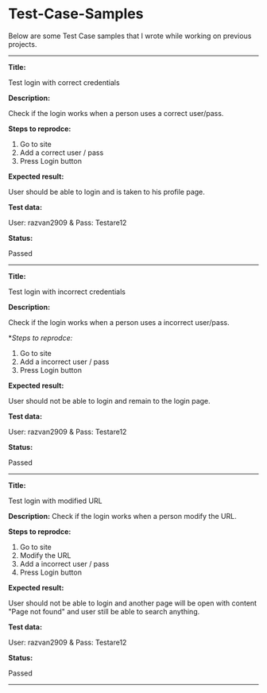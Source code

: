 # Test-Case-Samples

Below are some Test Case samples that I wrote while working on previous projects.

------

**Title:**

Test login with correct credentials

**Description:**

Check if the login works when a person uses a correct user/pass.

**Steps to reprodce:**

1. Go to site
2. Add a correct user / pass
3. Press Login button

**Expected result:**

User should be able to login and is taken to his profile page.

**Test data:**

User: razvan2909 & Pass: Testare12

**Status:**

Passed

------

**Title:**

Test login with incorrect credentials

**Description:**

Check if the login works when a person uses a incorrect user/pass.

**Steps to reprodce:*

1. Go to site
2. Add a incorrect user / pass
3. Press Login button

**Expected result:**

User should not be able to login and remain to the login page.

**Test data:**

User: razvan2909 & Pass: Testare12

**Status:**

Passed

------

**Title:**

Test login with modified URL

**Description:**
Check if the login works when a person modify the URL.

**Steps to reprodce:**

1. Go to site
2. Modify the URL 
3. Add a incorrect user / pass
4. Press Login button

**Expected result:**

User should not be able to login and another page will be open with content "Page not found" and user still be able to search anything.

**Test data:**

User: razvan2909 & Pass: Testare12

**Status:**

Passed

------
